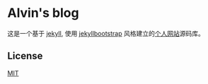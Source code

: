 # Alvin's blog

这是一个基于 [jekyll](http://jekyllrb.com/), 使用 [jekyllbootstrap](http://jekyllbootstrap.com/) 风格建立的[个人网站](http://alvinhui.github.io)源码库。

## License

[MIT](http://opensource.org/licenses/MIT)
